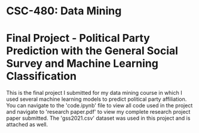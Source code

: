 # CSC-480: Data Mining
# Final Project - Political Party Prediction with the General Social Survey and Machine Learning Classification
This is the final project I submitted for my data mining course in which I used several machine learning models to predict political party affiliation.
You can navigate to the 'code.ipynb' file to view all code used in the project and navigate to 'research paper.pdf' to view my complete research project paper submitted. The 'gss2021.csv' dataset was used in this project and is attached as well.
